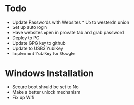 
# Todo 

- Update Passwords with Websites
        * Up to westerdn union
- Set up auto login
- Have websites open in provate tab and grab password
- Deploy to PC
- Update GPG key to github
- Update to USB3 YubiKey
- Implement YubiKey for Google

# Windows Installation

- Secure boot should be set to No
- Make a better unlock mechanism
- Fix up Wifi
